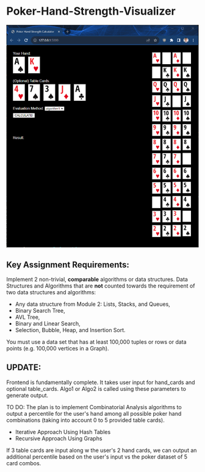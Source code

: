 # Poker-Hand-Strength-Visualizer

![image](nov23frontend.png)

## Key Assignment Requirements:
Implement 2 non-trivial, **comparable** algorithms or data structures. Data Structures and Algorithms that are **not** counted towards the requirement of two data structures and algorithms:
- Any data structure from Module 2: Lists, Stacks, and Queues,
- Binary Search Tree,
- AVL Tree,
- Binary and Linear Search,
- Selection, Bubble, Heap, and Insertion Sort.

You must use a data set that has at least 100,000 tuples or rows or data points (e.g. 100,000 vertices in a Graph).
<br>

## UPDATE:
Frontend is fundamentally complete. It takes user input for hand_cards and optional table_cards. Algo1 or Algo2 is called using these parameters to generate output.

TO DO: The plan is to implement Combinatorial Analysis algorithms to output a percentile for the user's hand among all possible poker hand combinations (taking into account 0 to 5 provided table cards).
- Iterative Approach Using Hash Tables
- Recursive Approach Using Graphs

If 3 table cards are input along w the user's 2 hand cards, we can output an additional percentile based on the user's input vs the poker dataset of 5 card combos.
